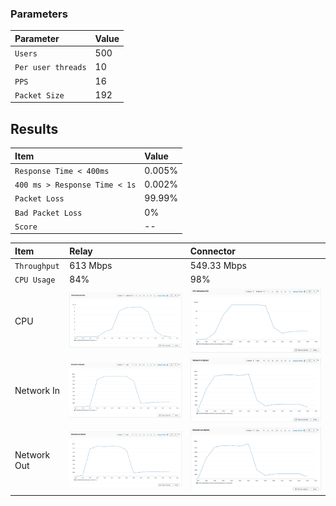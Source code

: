 
### Parameters

| Parameter | Value                |
| :-------- |:------------------------- |
| `Users` | 500 |
| `Per user threads` | 10 |
| `PPS` | 16 |
| `Packet Size` | 192 |

## Results

|  Item | Value            |
| :------------------------- |:------------------------- |
| `Response Time < 400ms` | 0.005% |
| `400 ms > Response Time < 1s` | 0.002% | 
| `Packet Loss` | 99.99% |
| `Bad Packet Loss` | 0% |
| `Score` | -- |

|  Item | Relay            | Connector |
| :------------------------- |:------------------------- |:------------------------- |
| `Throughput` | 613 Mbps | 549.33 Mbps |
| `CPU Usage` | 84% | 98% |
| CPU | ![](coturn/relay-cpu.png) |  ![](coturn/connector-cpu.png) |
| Network In | ![](coturn/relay-network-in.png) |  ![](coturn/connector-network-in.png) |
| Network Out | ![](coturn/relay-network-out.png) |  ![](coturn/connector-network-out.png) |